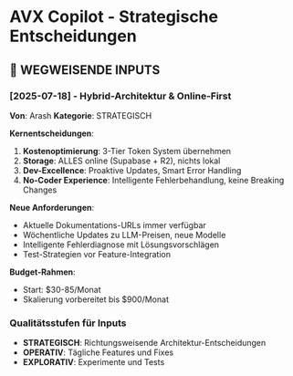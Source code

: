 # AVX Copilot - Strategische Entscheidungen

## 🎯 WEGWEISENDE INPUTS

### [2025-07-18] - Hybrid-Architektur & Online-First
**Von**: Arash
**Kategorie**: STRATEGISCH

**Kernentscheidungen**:
1. **Kostenoptimierung**: 3-Tier Token System übernehmen
2. **Storage**: ALLES online (Supabase + R2), nichts lokal
3. **Dev-Excellence**: Proaktive Updates, Smart Error Handling
4. **No-Coder Experience**: Intelligente Fehlerbehandlung, keine Breaking Changes

**Neue Anforderungen**:
- Aktuelle Dokumentations-URLs immer verfügbar
- Wöchentliche Updates zu LLM-Preisen, neue Modelle
- Intelligente Fehlerdiagnose mit Lösungsvorschlägen
- Test-Strategien vor Feature-Integration

**Budget-Rahmen**: 
- Start: $30-85/Monat
- Skalierung vorbereitet bis $900/Monat

### Qualitätsstufen für Inputs
- **STRATEGISCH**: Richtungsweisende Architektur-Entscheidungen
- **OPERATIV**: Tägliche Features und Fixes
- **EXPLORATIV**: Experimente und Tests